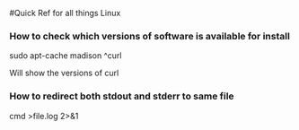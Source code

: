#Quick Ref for all things Linux

### How to check which versions of software is available for install
sudo apt-cache madison ^curl

Will show the versions of curl


### How to  redirect both stdout and stderr to same file
cmd >file.log 2>&1